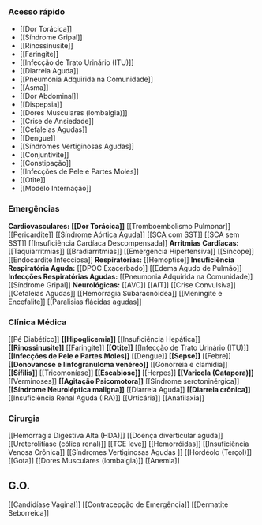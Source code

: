 ### **Acesso rápido**
 - [[Dor Torácica]] 
 - [[Síndrome Gripal]]
 - [[Rinossinusite]] 
 - [[Faringite]]
 - [[Infecção de Trato Urinário (ITU)]]
 - [[Diarreia Aguda]]
 - [[Pneumonia Adquirida na Comunidade]]
 - [[Asma]]
 - [[Dor Abdominal]]
 - [[Dispepsia]]
 - [[Dores Musculares (lombalgia)]]
 - [[Crise de Ansiedade]]
 - [[Cefaleias Agudas]]
 - [[Dengue]]
 - [[Síndromes Vertiginosas Agudas]]
 - [[Conjuntivite]]
 - [[Constipação]]
 - [[Infecções de Pele e Partes Moles]]
 - [[Otite]]
 - [[Modelo Internação]]

### **Emergências**  
**Cardiovasculares:**
    **[[Dor Torácica]]**
		 [[Tromboembolismo Pulmonar]]
		 [[Pericardite]]
		 [[Síndrome Aórtica Aguda]]
		 [[SCA com SST]]
		 [[SCA sem SST]]
    [[Insuficiência Cardíaca Descompensada]]
    **Arritmias Cardíacas:**
	    [[Taquiarritmias]]
	    [[Bradiarritmias]]
    [[Emergência Hipertensiva]]
    [[Síncope]]
    [[Endocardite Infecciosa]]
**Respiratórias:**
	[[Hemoptise]]
    **Insuficiência Respiratória Aguda:**
	    [[DPOC Exacerbado]]
	    [[Edema Agudo de Pulmão]]
    **Infecções Respiratórias Agudas:** 
	    [[Pneumonia Adquirida na Comunidade]]
	    [[Síndrome Gripal]]
**Neurológicas:**
[[AVC]]
[[AIT]]
[[Crise Convulsiva]] 
[[Cefaleias Agudas]]
[[Hemorragia Subaracnóidea]]
[[Meningite e Encefalite]]
[[Paralisias flácidas agudas]]

### **Clínica Médica**
[[Pé Diabético]]
**[[Hipoglicemia]]**
[[Insuficiência Hepática]]
**[[Rinossinusite]]** 
[[Faringite]]
**[[Otite]]**
[[Infecção de Trato Urinário (ITU)]]
**[[Infecções de Pele e Partes Moles]]**
[[Dengue]]
**[[Sepse]]**
[[Febre]]
**[[Donovanose e linfogranuloma venéreo]]**
[[Gonorreia e clamídia]]
**[[Sífilis]]**
[[Tricomoníase]]
**[[Escabiose]]**
[[Herpes]]
**[[Varicela (Catapora)]]**
[[Verminoses]]
**[[Agitação Psicomotora]]**
[[Síndrome serotoninérgica]]
**[[Síndrome Neuroléptica maligna]]**
[[Diarreia Aguda]]
**[[Diarreia crônica]]**
[[Insuficiência Renal Aguda (IRA)]]
[[Urticária]]
[[Anafilaxia]]

### **Cirurgia**
 [[Hemorragia Digestiva Alta (HDA)]]
 [[Doença diverticular aguda]]
 [[Ureterolitíase (cólica renal)]]
 [[TCE leve]]
[[Hemorróidas]]
[[Insuficiência Venosa Crônica]]
[[Síndromes Vertiginosas Agudas ]]
[[Hordéolo (Terçol)]]
[[Gota]]
[[Dores Musculares (lombalgia)]]
[[Anemia]]

## **G.O.**
[[Candidíase Vaginal]]
[[Contracepção de Emergência]]
[[Dermatite Seborreica]]

